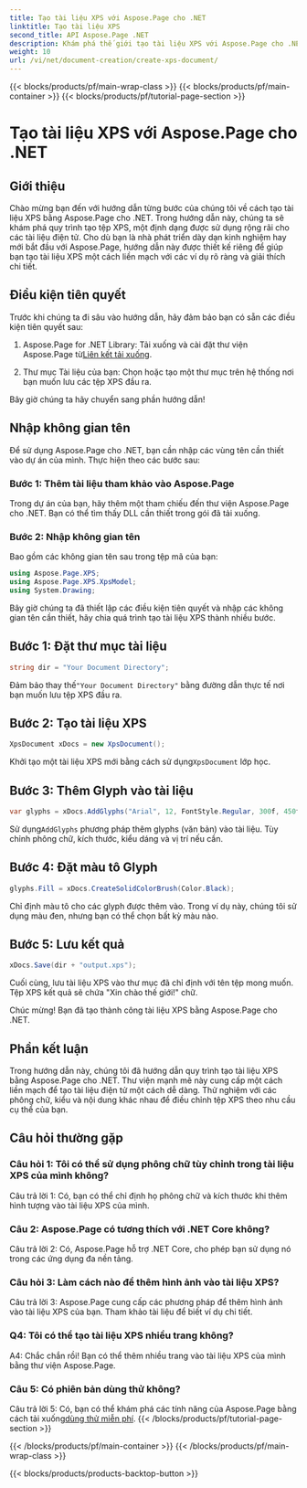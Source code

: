 ```yaml
---
title: Tạo tài liệu XPS với Aspose.Page cho .NET
linktitle: Tạo tài liệu XPS
second_title: API Aspose.Page .NET
description: Khám phá thế giới tạo tài liệu XPS với Aspose.Page cho .NET. Hãy làm theo hướng dẫn từng bước của chúng tôi để tạo tài liệu điện tử một cách dễ dàng.
weight: 10
url: /vi/net/document-creation/create-xps-document/
---
```


{{< blocks/products/pf/main-wrap-class >}}
{{< blocks/products/pf/main-container >}}
{{< blocks/products/pf/tutorial-page-section >}}

# Tạo tài liệu XPS với Aspose.Page cho .NET

## Giới thiệu

Chào mừng bạn đến với hướng dẫn từng bước của chúng tôi về cách tạo tài liệu XPS bằng Aspose.Page cho .NET. Trong hướng dẫn này, chúng ta sẽ khám phá quy trình tạo tệp XPS, một định dạng được sử dụng rộng rãi cho các tài liệu điện tử. Cho dù bạn là nhà phát triển dày dạn kinh nghiệm hay mới bắt đầu với Aspose.Page, hướng dẫn này được thiết kế riêng để giúp bạn tạo tài liệu XPS một cách liền mạch với các ví dụ rõ ràng và giải thích chi tiết.

## Điều kiện tiên quyết

Trước khi chúng ta đi sâu vào hướng dẫn, hãy đảm bảo bạn có sẵn các điều kiện tiên quyết sau:

1.  Aspose.Page for .NET Library: Tải xuống và cài đặt thư viện Aspose.Page từ[Liên kết tải xuống](https://releases.aspose.com/page/net/).

2. Thư mục Tài liệu của bạn: Chọn hoặc tạo một thư mục trên hệ thống nơi bạn muốn lưu các tệp XPS đầu ra.

Bây giờ chúng ta hãy chuyển sang phần hướng dẫn!

## Nhập không gian tên

Để sử dụng Aspose.Page cho .NET, bạn cần nhập các vùng tên cần thiết vào dự án của mình. Thực hiện theo các bước sau:

### Bước 1: Thêm tài liệu tham khảo vào Aspose.Page

Trong dự án của bạn, hãy thêm một tham chiếu đến thư viện Aspose.Page cho .NET. Bạn có thể tìm thấy DLL cần thiết trong gói đã tải xuống.

### Bước 2: Nhập không gian tên

Bao gồm các không gian tên sau trong tệp mã của bạn:

```csharp
using Aspose.Page.XPS;
using Aspose.Page.XPS.XpsModel;
using System.Drawing;
```

Bây giờ chúng ta đã thiết lập các điều kiện tiên quyết và nhập các không gian tên cần thiết, hãy chia quá trình tạo tài liệu XPS thành nhiều bước.

## Bước 1: Đặt thư mục tài liệu

```csharp
string dir = "Your Document Directory";
```

 Đảm bảo thay thế`"Your Document Directory"` bằng đường dẫn thực tế nơi bạn muốn lưu tệp XPS đầu ra.

## Bước 2: Tạo tài liệu XPS

```csharp
XpsDocument xDocs = new XpsDocument();
```

 Khởi tạo một tài liệu XPS mới bằng cách sử dụng`XpsDocument` lớp học.

## Bước 3: Thêm Glyph vào tài liệu

```csharp
var glyphs = xDocs.AddGlyphs("Arial", 12, FontStyle.Regular, 300f, 450f, "Hello World!");
```

 Sử dụng`AddGlyphs` phương pháp thêm glyphs (văn bản) vào tài liệu. Tùy chỉnh phông chữ, kích thước, kiểu dáng và vị trí nếu cần.

## Bước 4: Đặt màu tô Glyph

```csharp
glyphs.Fill = xDocs.CreateSolidColorBrush(Color.Black);
```

Chỉ định màu tô cho các glyph được thêm vào. Trong ví dụ này, chúng tôi sử dụng màu đen, nhưng bạn có thể chọn bất kỳ màu nào.

## Bước 5: Lưu kết quả

```csharp
xDocs.Save(dir + "output.xps");
```

Cuối cùng, lưu tài liệu XPS vào thư mục đã chỉ định với tên tệp mong muốn. Tệp XPS kết quả sẽ chứa "Xin chào thế giới!" chữ.

Chúc mừng! Bạn đã tạo thành công tài liệu XPS bằng Aspose.Page cho .NET.

## Phần kết luận

Trong hướng dẫn này, chúng tôi đã hướng dẫn quy trình tạo tài liệu XPS bằng Aspose.Page cho .NET. Thư viện mạnh mẽ này cung cấp một cách liền mạch để tạo tài liệu điện tử một cách dễ dàng. Thử nghiệm với các phông chữ, kiểu và nội dung khác nhau để điều chỉnh tệp XPS theo nhu cầu cụ thể của bạn.

## Câu hỏi thường gặp

### Câu hỏi 1: Tôi có thể sử dụng phông chữ tùy chỉnh trong tài liệu XPS của mình không?

Câu trả lời 1: Có, bạn có thể chỉ định họ phông chữ và kích thước khi thêm hình tượng vào tài liệu XPS của mình.

### Câu 2: Aspose.Page có tương thích với .NET Core không?

Câu trả lời 2: Có, Aspose.Page hỗ trợ .NET Core, cho phép bạn sử dụng nó trong các ứng dụng đa nền tảng.

### Câu hỏi 3: Làm cách nào để thêm hình ảnh vào tài liệu XPS?

Câu trả lời 3: Aspose.Page cung cấp các phương pháp để thêm hình ảnh vào tài liệu XPS của bạn. Tham khảo tài liệu để biết ví dụ chi tiết.

### Q4: Tôi có thể tạo tài liệu XPS nhiều trang không?

A4: Chắc chắn rồi! Bạn có thể thêm nhiều trang vào tài liệu XPS của mình bằng thư viện Aspose.Page.

### Câu 5: Có phiên bản dùng thử không?

 Câu trả lời 5: Có, bạn có thể khám phá các tính năng của Aspose.Page bằng cách tải xuống[dùng thử miễn phí](https://releases.aspose.com/).
{{< /blocks/products/pf/tutorial-page-section >}}

{{< /blocks/products/pf/main-container >}}
{{< /blocks/products/pf/main-wrap-class >}}

{{< blocks/products/products-backtop-button >}}
